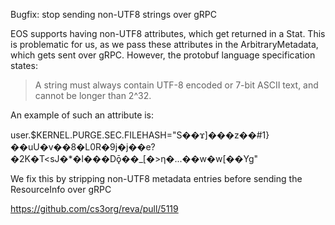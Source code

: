 Bugfix: stop sending non-UTF8 strings over gRPC

EOS supports having non-UTF8 attributes, which get returned in a Stat. This is problematic for us, as we pass these attributes in the ArbitraryMetadata, which gets sent over gRPC. However, the protobuf language specification states:

>   A string must always contain UTF-8 encoded or 7-bit ASCII text, and cannot be longer than 2^32.

An example of such an attribute is:

user.$KERNEL.PURGE.SEC.FILEHASH="S��ϫ]���z��#1}��uU�v��8�L0R�9j�j��e?�2K�T<sJ�*�l���Dǭ��_[�>η�...��w�w[��Yg"

We fix this by stripping non-UTF8 metadata entries before sending the ResourceInfo over gRPC

https://github.com/cs3org/reva/pull/5119